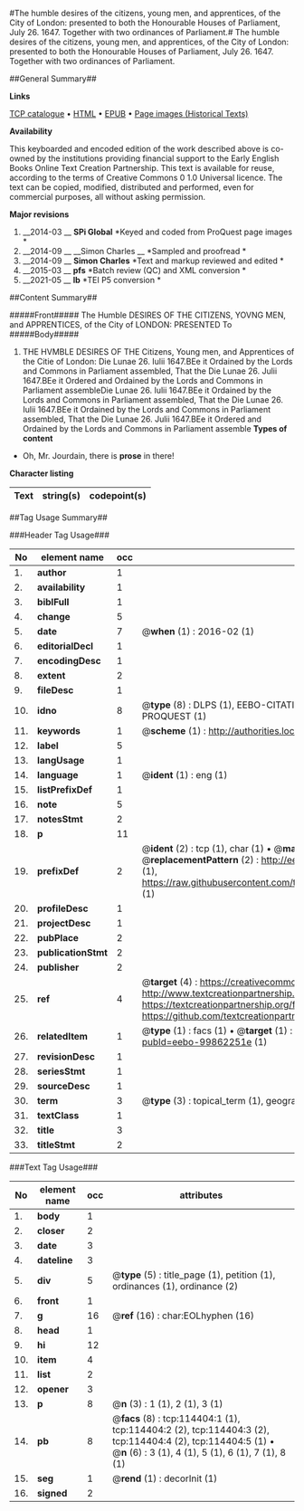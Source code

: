 #The humble desires of the citizens, young men, and apprentices, of the City of London: presented to both the Honourable Houses of Parliament, July 26. 1647. Together with two ordinances of Parliament.#
The humble desires of the citizens, young men, and apprentices, of the City of London: presented to both the Honourable Houses of Parliament, July 26. 1647. Together with two ordinances of Parliament.

##General Summary##

**Links**

[TCP catalogue](http://www.ota.ox.ac.uk/tcp/)  • 
[HTML](http://tei.it.ox.ac.uk/tcp/Texts-HTML/free/A86/A86737.html)  • 
[EPUB](http://tei.it.ox.ac.uk/tcp/Texts-EPUB/free/A86/A86737.epub) • 
[Page images (Historical Texts)](https://historicaltexts.jisc.ac.uk/eebo-99862251e)

**Availability**

This keyboarded and encoded edition of the work described above is co-owned by the
    institutions providing financial support to the Early English Books Online Text Creation
    Partnership. This text is available for reuse, according to the terms of  Creative Commons 0 1.0 Universal
    licence. The text can be copied, modified, distributed and performed, even for commercial
    purposes, all without asking permission.

**Major revisions**

1. __2014-03 __ __SPi Global__ *Keyed and coded from ProQuest page images *
1. __2014-09 __ __Simon Charles __ *Sampled and proofread *
1. __2014-09 __ __Simon Charles__ *Text and markup reviewed and edited *
1. __2015-03 __ __pfs__ *Batch review (QC) and XML conversion *
1. __2021-05 __ __lb__ *TEI P5 conversion *

##Content Summary##

#####Front#####
The Humble DESIRES OF THE CITIZENS, YOVNG MEN, and APPRENTICES, of the City of LONDON: PRESENTED To 
#####Body#####

1. THE HVMBLE DESIRES OF THE Citizens, Young men, and Apprentices of the Citie of London:
Die Lunae 26. Iulii 1647.BEe it Ordained by the Lords and Commons in Parliament assembled, That the Die Lunae 26. Julii 1647.BEe it Ordered and Ordained by the Lords and Commons in Parliament assembleDie Lunae 26. Iulii 1647.BEe it Ordained by the Lords and Commons in Parliament assembled, That the Die Lunae 26. Iulii 1647.BEe it Ordained by the Lords and Commons in Parliament assembled, That the Die Lunae 26. Julii 1647.BEe it Ordered and Ordained by the Lords and Commons in Parliament assemble
**Types of content**

  * Oh, Mr. Jourdain, there is **prose** in there!

**Character listing**


|Text|string(s)|codepoint(s)|
|---|---|---|

##Tag Usage Summary##

###Header Tag Usage###

|No|element name|occ|attributes|
|---|---|---|---|
|1.|__author__|1||
|2.|__availability__|1||
|3.|__biblFull__|1||
|4.|__change__|5||
|5.|__date__|7| @__when__ (1) : 2016-02 (1)|
|6.|__editorialDecl__|1||
|7.|__encodingDesc__|1||
|8.|__extent__|2||
|9.|__fileDesc__|1||
|10.|__idno__|8| @__type__ (8) : DLPS (1), EEBO-CITATION (1), VID (1), EEBO-PROQUEST (1), STC (3), PROQUEST (1)|
|11.|__keywords__|1| @__scheme__ (1) : http://authorities.loc.gov/ (1)|
|12.|__label__|5||
|13.|__langUsage__|1||
|14.|__language__|1| @__ident__ (1) : eng (1)|
|15.|__listPrefixDef__|1||
|16.|__note__|5||
|17.|__notesStmt__|2||
|18.|__p__|11||
|19.|__prefixDef__|2| @__ident__ (2) : tcp (1), char (1)  •  @__matchPattern__ (2) : ([0-9\-]+):([0-9IVX]+) (1), (.+) (1)  •  @__replacementPattern__ (2) : http://eebo.chadwyck.com/downloadtiff?vid=$1&page=$2 (1), https://raw.githubusercontent.com/textcreationpartnership/Texts/master/tcpchars.xml#$1 (1)|
|20.|__profileDesc__|1||
|21.|__projectDesc__|1||
|22.|__pubPlace__|2||
|23.|__publicationStmt__|2||
|24.|__publisher__|2||
|25.|__ref__|4| @__target__ (4) : https://creativecommons.org/publicdomain/zero/1.0/ (1), http://www.textcreationpartnership.org/docs/. (1), https://textcreationpartnership.org/faq/#faq05 (1), https://github.com/textcreationpartnership (1)|
|26.|__relatedItem__|1| @__type__ (1) : facs (1)  •  @__target__ (1) : https://data.historicaltexts.jisc.ac.uk/view?pubId=eebo-99862251e (1)|
|27.|__revisionDesc__|1||
|28.|__seriesStmt__|1||
|29.|__sourceDesc__|1||
|30.|__term__|3| @__type__ (3) : topical_term (1), geographic_name (2)|
|31.|__textClass__|1||
|32.|__title__|3||
|33.|__titleStmt__|2||


###Text Tag Usage###

|No|element name|occ|attributes|
|---|---|---|---|
|1.|__body__|1||
|2.|__closer__|2||
|3.|__date__|3||
|4.|__dateline__|3||
|5.|__div__|5| @__type__ (5) : title_page (1), petition (1), ordinances (1), ordinance (2)|
|6.|__front__|1||
|7.|__g__|16| @__ref__ (16) : char:EOLhyphen (16)|
|8.|__head__|1||
|9.|__hi__|12||
|10.|__item__|4||
|11.|__list__|2||
|12.|__opener__|3||
|13.|__p__|8| @__n__ (3) : 1 (1), 2 (1), 3 (1)|
|14.|__pb__|8| @__facs__ (8) : tcp:114404:1 (1), tcp:114404:2 (2), tcp:114404:3 (2), tcp:114404:4 (2), tcp:114404:5 (1)  •  @__n__ (6) : 3 (1), 4 (1), 5 (1), 6 (1), 7 (1), 8 (1)|
|15.|__seg__|1| @__rend__ (1) : decorInit (1)|
|16.|__signed__|2||
